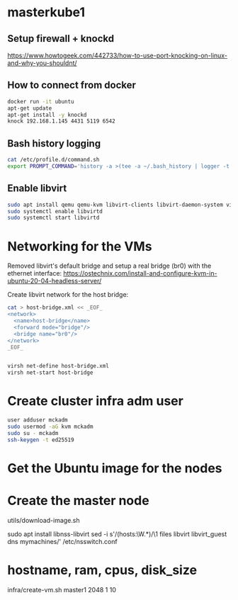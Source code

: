 # masterkube1

## Setup firewall + knockd

https://www.howtogeek.com/442733/how-to-use-port-knocking-on-linux-and-why-you-shouldnt/

## How to connect from docker
```sh
docker run -it ubuntu
apt-get update
apt-get install -y knockd
knock 192.168.1.145 4431 5119 6542
```

## Bash history logging
```sh
cat /etc/profile.d/command.sh
export PROMPT_COMMAND='history -a >(tee -a ~/.bash_history | logger -t "$USER[$$] $SSH_CONNECTION")'
```

## Enable libvirt
```sh
sudo apt install qemu qemu-kvm libvirt-clients libvirt-daemon-system virtinst bridge-utils
sudo systemctl enable libvirtd
sudo systemctl start libvirtd
```

# Networking for the VMs

Removed libvirt's default bridge and setup a real bridge (br0) with the ethernet interface:
https://ostechnix.com/install-and-configure-kvm-in-ubuntu-20-04-headless-server/

Create libvirt network for the host bridge:
```sh
cat > host-bridge.xml << _EOF_
<network>
  <name>host-bridge</name>
  <forward mode="bridge"/>
  <bridge name="br0"/>
</network>
_EOF_


virsh net-define host-bridge.xml
virsh net-start host-bridge
```

# Create cluster infra adm user

```sh
user adduser mckadm
sudo usermod -aG kvm mckadm
sudo su - mckadm
ssh-keygen -t ed25519

```

# Get the Ubuntu image for the nodes


# Create the master node

utils/download-image.sh

sudo apt install libnss-libvirt
sed -i s'/\(hosts:\W.*\)/\1 files libvirt libvirt_guest dns mymachines/' /etc/nsswitch.conf

# hostname, ram, cpus, disk_size
infra/create-vm.sh master1 2048 1 10
